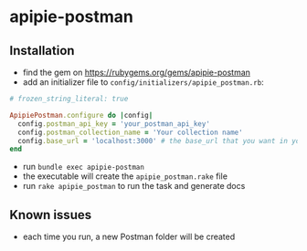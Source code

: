 # apipie-postman

## Installation

* find the gem on https://rubygems.org/gems/apipie-postman
* add an initializer file to `config/initializers/apipie_postman.rb`:
```ruby
# frozen_string_literal: true

ApipiePostman.configure do |config|
  config.postman_api_key = 'your_postman_api_key'
  config.postman_collection_name = 'Your collection name'
  config.base_url = 'localhost:3000' # the base_url that you want in your postman collection
end

```
* run `bundle exec apipie-postman`
* the executable will create the `apipie_postman.rake` file
* run `rake apipie_postman` to run the task and generate docs

## Known issues

* each time you run, a new Postman folder will be created
